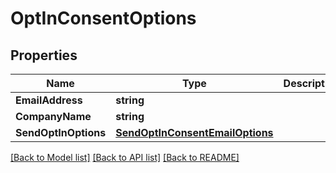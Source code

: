 # OptInConsentOptions

## Properties

Name | Type | Description | Notes
------------ | ------------- | ------------- | -------------
**EmailAddress** | **string** |  | 
**CompanyName** | **string** |  | [optional] 
**SendOptInOptions** | [**SendOptInConsentEmailOptions**](SendOptInConsentEmailOptions) |  | [optional] 

[[Back to Model list]](../README#documentation-for-models) [[Back to API list]](../README#documentation-for-api-endpoints) [[Back to README]](../README)


